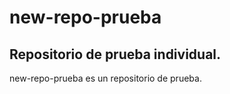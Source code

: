 # new-repo-prueba

## Repositorio de prueba individual.

new-repo-prueba es un repositorio de prueba.
